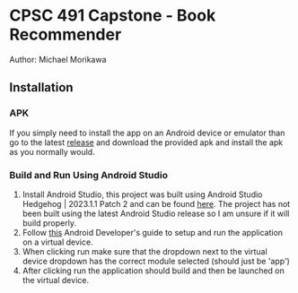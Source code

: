 # CPSC 491 Capstone - Book Recommender

Author: Michael Morikawa

## Installation
### APK 
If you simply need to install the app on an Android device or emulator than go to the latest [release](https://github.com/DByoyoer/Book_Recommender_App/releases/latest) and download the provided apk and install the apk as you normally would.

### Build and Run Using Android Studio
1. Install Android Studio, this project was built using Android Studio Hedgehog | 2023.1.1 Patch 2 and can be found [here](https://developer.android.com/studio/archive). The project has not been built using the latest Android Studio release so I am unsure if it will build properly.
2. Follow [this](https://developer.android.com/studio/run/emulator) Android Developer's guide to setup and run the application on a virtual device.
3. When clicking run make sure that the dropdown next to the virtual device dropdown has the correct module selected (should just be 'app')
4. After clicking run the application should build and then be launched on the virtual device.


